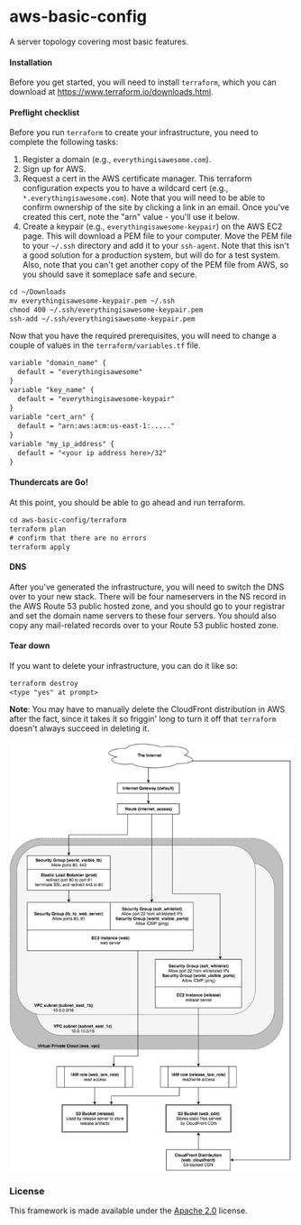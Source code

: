 # aws-basic-config
A server topology covering most basic features.

#### Installation

Before you get started, you will need to install `terraform`, which you can download at https://www.terraform.io/downloads.html.

#### Preflight checklist

Before you run `terraform` to create your infrastructure, you need to complete the following tasks:

1. Register a domain (e.g., `everythingisawesome.com`).
1. Sign up for AWS.
1. Request a cert in the AWS certificate manager. This terraform configuration expects you to have a wildcard cert (e.g., `*.everythingisawesome.com`). Note that you will need to be able to confirm ownership of the site by clicking a link in an email. Once you've created this cert, note the "arn" value - you'll use it below.
1. Create a keypair (e.g., `everythingisawesome-keypair`) on the AWS EC2 page. This will download a PEM file to your computer. Move the PEM file to your `~/.ssh` directory and add it to your `ssh-agent`. Note that this isn't a good solution for a production system, but will do for a test system. Also, note that you can't get another copy of the PEM file from AWS, so you should save it someplace safe and secure.
  ```
cd ~/Downloads
mv everythingisawesome-keypair.pem ~/.ssh
chmod 400 ~/.ssh/everythingisawesome-keypair.pem
ssh-add ~/.ssh/everythingisawesome-keypair.pem
```

Now that you have the required prerequisites, you will need to change a couple of values in the `terraform/variables.tf` file.

```
variable "domain_name" {
  default = "everythingisawesome"
}
variable "key_name" {
  default = "everythingisawesome-keypair"
}
variable "cert_arn" {
  default = "arn:aws:acm:us-east-1:....."
}
variable "my_ip_address" {
  default = "<your ip address here>/32"
}
```

#### Thundercats are Go!

At this point, you should be able to go ahead and run terraform.

```
cd aws-basic-config/terraform
terraform plan
# confirm that there are no errors
terraform apply
```

#### DNS

After you've generated the infrastructure, you will need to switch the DNS over to your new stack. There will be four nameservers in the NS record in the AWS Route 53 public hosted zone, and you should go to your registrar and set the domain name servers to these four servers. You should also copy any mail-related records over to your Route 53 public hosted zone.

#### Tear down

If you want to delete your infrastructure, you can do it like so:

```
terraform destroy
<type "yes" at prompt>
```

**Note**: You may have to manually delete the CloudFront distribution in AWS after the fact, since it takes it so friggin' long to turn it off that `terraform` doesn't always succeed in deleting it.

![infrastructure](infrastructure.png)

### License

This framework is made available under the [Apache 2.0](http://www.apache.org/licenses/LICENSE-2.0.html) license.
